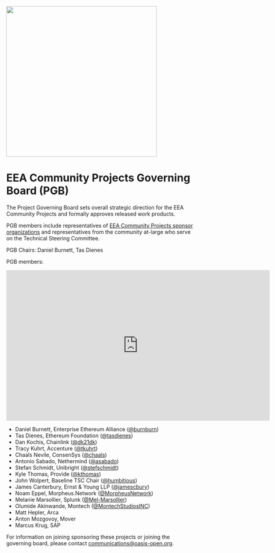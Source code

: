 <img src="artwork/eea-oneline.png" width="400">

# EEA Community Projects Governing Board (PGB)

The Project Governing Board sets overall strategic direction for the EEA Community Projects and formally approves released work products.

PGB members include representatives of [EEA Community Projects sponsor organizations](https://github.com/eea-oasis/managed-open-project/blob/main/SPONSORS.md) and representatives from the community at-large who serve on the Technical Steering Committee. 

PGB Chairs: Daniel Burnett, Tas Dienes 

PGB members: 

<iframe style="border-style: none;" width="700" height="400" src="https://docs.google.com/spreadsheets/d/1dGzWAnwtO8s455K4vArdIrfEh1bxsbl5BD937WUHSjs/edit#gid=463834327"&widget=false&headers=false&chrome=false&single=false&gridlines=false&range=A1%3AC10"></iframe>

* Daniel Burnett, Enterprise Ethereum Alliance ([@burnburn](https://github.com/burnburn))
* Tas Dienes, Ethereum Foundation ([@tasdienes](https://github.com/tasdienes))
* Dan Kochis, Chainlink ([@dk21dk](https://github.com/dk21dk))
* Tracy Kuhrt, Accenture ([@tkuhrt](https://github.com/tkuhrt))
* Chaals Nevile, ConsenSys ([@chaals](https://github.com/chaals))
* Antonio Sabado, Nethermind ([@asabado](https://github.com/asabado))
* Stefan Schmidt, Unibright ([@stefschmidt](https://github.com/stefschmidt))
* Kyle Thomas, Provide ([@kthomas](https://github.com/kthomas))
* John Wolpert, Baseline TSC Chair ([@humbitious](https://github.com/humbitious))
* James Canterbury, Ernst & Young LLP ([@jamescbury](https://github.com/jamescbury))
* Noam Eppel, Morpheus.Network ([@MorpheusNetwork](https://github.com/MorpheusNetwork))
* Melanie Marsollier, Splunk ([@Mel-Marsollier](https://github.com/Mel-Marsollier))
* Olumide Akinwande, Montech ([@MontechStudiosINC](https://github.com/MontechStudiosINC))
* Matt Hepler, Arca
* Anton Mozgovoy, Mover
* Marcus Krug, SAP 

For information on joining sponsoring these projects or joining the governing board, please contact [communications@oasis-open.org](mailto:communications@oasis-open.org).
